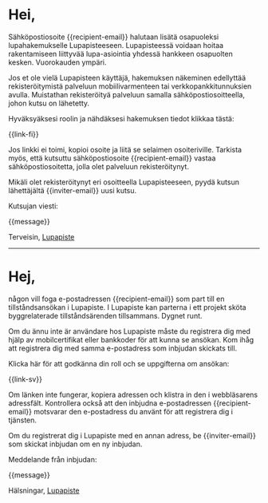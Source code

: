 # Hei,

S&auml;hk&ouml;postiosoite {{recipient-email}} halutaan lis&auml;t&auml; osapuoleksi lupahakemukselle Lupapisteeseen. Lupapisteess&auml; voidaan hoitaa rakentamiseen liittyv&auml;&auml; lupa-asiointia yhdess&auml; hankkeen osapuolten kesken. Vuorokauden ymp&auml;ri.

Jos et ole viel&auml; Lupapisteen k&auml;ytt&auml;j&auml;, hakemuksen n&auml;keminen edellytt&auml;&auml; rekister&ouml;itymist&auml; palveluun mobiilivarmenteen tai verkkopankkitunnuksien avulla. Muistathan rekister&ouml;ity&auml; palveluun samalla s&auml;hk&ouml;postiosoitteella, johon kutsu on l&auml;hetetty.

Hyv&auml;ksy&auml;ksesi roolin ja n&auml;hd&auml;ksesi hakemuksen tiedot klikkaa t&auml;st&auml;:

{{link-fi}}

Jos linkki ei toimi, kopioi osoite ja liit&auml; se selaimen osoiteriville. Tarkista my&ouml;s, ett&auml; kutsuttu s&auml;hk&ouml;postiosoite {{recipient-email}} vastaa s&auml;hk&ouml;postiosoitetta, jolla olet palveluun rekister&ouml;itynyt.

Mik&auml;li olet rekister&ouml;itynyt eri osoitteella Lupapisteeseen, pyyd&auml; kutsun l&auml;hett&auml;j&auml;lt&auml; {{inviter-email}} uusi kutsu.

Kutsujan viesti:

{{message}}

Terveisin,
[Lupapiste](https://www.lupapiste.fi/)

---

# Hej,

n&aring;gon vill foga e-postadressen {{recipient-email}} som part till en tillst&aring;ndsans&ouml;kan i Lupapiste. I Lupapiste kan parterna i ett projekt sk&ouml;ta byggrelaterade tillst&aring;nds&auml;renden tillsammans. Dygnet runt.

Om du &auml;nnu inte &auml;r anv&auml;ndare hos Lupapiste m&aring;ste du registrera dig med hj&auml;lp av mobilcertifikat eller bankkoder f&ouml;r att kunna se ans&ouml;kan. Kom ih&aring;g att registrera dig med samma e-postadress som inbjudan skickats till.

Klicka h&auml;r f&ouml;r att godk&auml;nna din roll och se uppgifterna om ans&ouml;kan:

{{link-sv}}

Om l&auml;nken inte fungerar, kopiera adressen och klistra in den i webbl&auml;sarens adressf&auml;lt. Kontrollera ocks&aring; att den inbjudna e-postadressen {{recipient-email}} motsvarar den e-postadress du anv&auml;nt f&ouml;r att registrera dig i tj&auml;nsten.

Om du registrerat dig i Lupapiste med en annan adress, be {{inviter-email}} som skickat inbjudan om en ny inbjudan.

Meddelande fr&aring;n inbjudan:

{{message}}

Hälsningar,
[Lupapiste](https://www.lupapiste.fi/)
